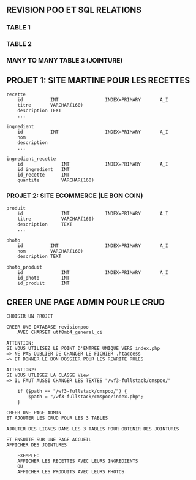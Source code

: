 ## REVISION POO ET SQL RELATIONS

### TABLE 1

### TABLE 2

### MANY TO MANY TABLE 3 (JOINTURE)


## PROJET 1: SITE MARTINE POUR LES RECETTES

    recette
        id          INT                 INDEX=PRIMARY       A_I
        titre       VARCHAR(160)
        description TEXT
        ...

    ingredient
        id          INT                 INDEX=PRIMARY       A_I
        nom
        description
        ...

    ingredient_recette
        id              INT             INDEX=PRIMARY       A_I
        id_ingredient   INT
        id_recette      INT
        quantite        VARCHAR(160)


### PROJET 2: SITE ECOMMERCE (LE BON COIN)

    produit
        id              INT             INDEX=PRIMARY       A_I
        titre           VARCHAR(160)
        description     TEXT
        ...

    photo
        id          INT                 INDEX=PRIMARY       A_I
        nom         VARCHAR(160)
        description TEXT

    photo_produit
        id              INT             INDEX=PRIMARY       A_I
        id_photo        INT
        id_produit      INT


## CREER UNE PAGE ADMIN POUR LE CRUD



    CHOISIR UN PROJET

    CREER UNE DATABASE revisionpoo
        AVEC CHARSET utf8mb4_general_ci

    ATTENTION: 
    SI VOUS UTILISEZ LE POINT D'ENTREE UNIQUE VERS index.php
    => NE PAS OUBLIER DE CHANGER LE FICHIER .htaccess
    => ET DONNER LE BON DOSSIER POUR LES REWRITE RULES

    ATTENTION2:
    SI VOUS UTLISEZ LA CLASSE View
    => IL FAUT AUSSI CHANGER LES TEXTES "/wf3-fullstack/cmspoo/"

        if ($path == "/wf3-fullstack/cmspoo/") {
            $path = "/wf3-fullstack/cmspoo/index.php";
        }

    CREER UNE PAGE ADMIN
    ET AJOUTER LES CRUD POUR LES 3 TABLES

    AJOUTER DES LIGNES DANS LES 3 TABLES POUR OBTENIR DES JOINTURES

    ET ENSUITE SUR UNE PAGE ACCUEIL
    AFFICHER DES JOINTURES

        EXEMPLE:
        AFFICHER LES RECETTES AVEC LEURS INGREDIENTS
        OU
        AFFICHER LES PRODUITS AVEC LEURS PHOTOS






